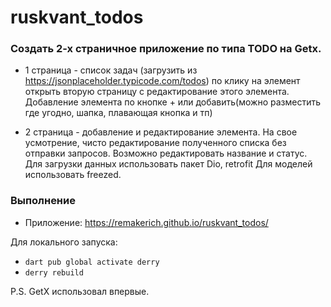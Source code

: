 # ruskvant_todos

### Создать 2-х страничное приложение по типа TODO на Getx.

- 1 страница - список задач (загрузить из https://jsonplaceholder.typicode.com/todos) по клику на элемент открыть вторую страницу с редактирование этого элемента.
Добавление элемента по кнопке + или добавить(можно разместить где угодно, шапка, плавающая кнопка и тп)

- 2 страница - добавление и редактирование элемента. На свое усмотрение, чисто редактирование полученного списка без отправки запросов.
Возможно редактировать название и статус.
Для загрузки данных использовать пакет Dio, retrofit
Для моделей использовать freezed.

### Выполнение

- Приложение: https://remakerich.github.io/ruskvant_todos/

Для локального запуска:
- `
dart pub global activate derry
`
- `
derry rebuild
`

P.S. GetX использовал впервые.